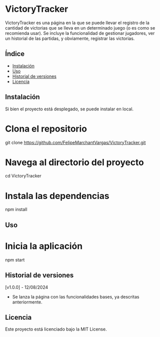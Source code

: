 # **VictoryTracker**

VictoryTracker es una página en la que se puede llevar el registro de la cantidad de victorias que se lleva en un determinado juego (o es como se recomienda usar). Se incluye la funcionalidad de gestionar jugadores, ver un historial de las partidas, y obviamente, registrar las victorias.

## **Índice**

- [Instalación](#instalación)
- [Uso](#uso)
- [Historial de versiones](#historial-de-versiones)
- [Licencia](#licencia)

## **Instalación**

Si bien el proyecto está desplegado, se puede instalar en local.

# Clona el repositorio
git clone https://github.com/FelipeMarchantVargas/VictoryTracker.git

# Navega al directorio del proyecto
cd VictoryTracker

# Instala las dependencias
npm install

## **Uso**

# Inicia la aplicación
npm start

## **Historial de versiones**

[v1.0.0] - 12/08/2024
- Se lanza la página con las funcionalidades bases, ya descritas anteriormente.

## **Licencia**

Este proyecto está licenciado bajo la MIT License.
